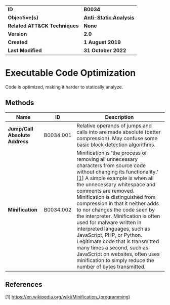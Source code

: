 <table>
<tr>
<td><b>ID</b></td>
<td><b>B0034</b></td>
</tr>
<tr>
<td><b>Objective(s)</b></td>
<td><b><a href="../anti-static-analysis">Anti-Static Analysis</a></b></td>
</tr>
<tr>
<td><b>Related ATT&CK Techniques</b></td>
<td><b>None</b></td>
</tr>
<tr>
<td><b>Version</b></td>
<td><b>2.0</b></td>
</tr>
<tr>
<td><b>Created</b></td>
<td><b>1 August 2019</b></td>
</tr>
<tr>
<td><b>Last Modified</b></td>
<td><b>31 October 2022</b></td>
</tr>
</table>


Executable Code Optimization
============================
Code is optimized, making it harder to statically analyze.

Methods
-------
|Name|ID|Description|
|---|---|---|
|**Jump/Call Absolute Address**|B0034.001|Relative operands of jumps and calls into are made absolute (better compression). May confuse some basic block detection algorithms.|
|**Minification**|B0034.002|Minification is 'the process of removing all unnecessary characters from source code without changing its functionality.' [[1]](#1) A simple example is when all the unnecessary whitespace and comments are removed. Minification is distinguished from compression in that it neither adds to nor changes the code seen by the interpreter. Minification is often used for malware written in interpreted languages, such as JavaScript, PHP, or Python. Legitimate code that is transmitted many times a second, such as JavaScript on websites, often uses minification to simply reduce the number of bytes transmitted.|

References
----------
<a name="1">[1]</a> https://en.wikipedia.org/wiki/Minification_(programming)
